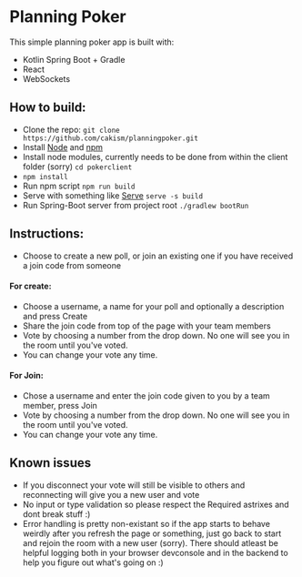 # Planning Poker
This simple planning poker app is built with: 
- Kotlin Spring Boot + Gradle
- React 
- WebSockets 

## How to build:
- Clone the repo: `git clone https://github.com/cakism/planningpoker.git`
- Install [Node](https://nodejs.org) and [npm](https://www.npmjs.com)
- Install node modules, currently needs to be done from within the client folder (sorry) `cd pokerclient`
-  `npm install`
- Run npm script `npm run build`
- Serve with something like [Serve](https://www.npmjs.com/package/serve) `serve -s build`
- Run Spring-Boot server from project root `./gradlew bootRun`

## Instructions:
- Choose to create a new poll, or join an existing one if you have received a join code from someone
#### For create: 
- Choose a username, a name for your poll and optionally a description and press Create
- Share the join code from top of the page with your team members
- Vote by choosing a number from the drop down. No one will see you in the room until you've voted.
- You can change your vote any time.

#### For Join: 
- Chose a username and enter the join code given to you by a team member, press Join
- Vote by choosing a number from the drop down. No one will see you in the room until you've voted.
- You can change your vote any time.

## Known issues
* If you disconnect your vote will still be visible to others and reconnecting will give you a new user and vote
* No input or type validation so please respect the Required astrixes and dont break stuff :)
* Error handling is pretty non-existant so if the app starts to behave weirdly after you refresh the page or something, just go back to start and rejoin the room with a new user (sorry). There should atleast be helpful logging both in your browser devconsole and in the backend to help you figure out what's going on :)
